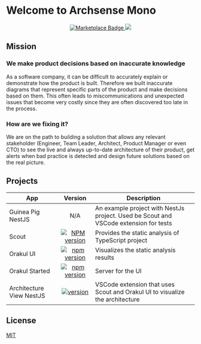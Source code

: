 # Welcome to Archsense Mono

<p align="center">
  <a href="https://marketplace.visualstudio.com/items?itemName=archsense.architecture-view-nestjs">
    <img src="https://img.shields.io/badge/Install-VSCode%20Marketplace-blue" alt="Marketplace Badge"/>
  </a>
  <a href="https://ko-fi.com/archsense" target="_blank">
    <img src="https://img.shields.io/badge/Donate-ff3f59.svg"/>
  </a>
</p>

## Mission

### We make product decisions based on inaccurate knowledge
As a software company, it can be difficult to accurately explain or demonstrate how the product is built.
Therefore we built inaccurate diagrams that represent specific parts of the product and make decisions based on them.
This often leads to miscommunications and unexpected issues that become very costly since they are often discovered too late in the process.

### How are we fixing it?
We are on the path to building a solution that allows any relevant stakeholder (Engineer, Team Leader, Architect, Product Manager or even CTO) to see the live and always up-to-date architecture of their product, get alerts when bad practice is detected and design future solutions based on the real picture.

## Projects

| App                      | Version | Description                                                                           |
|--------------------------|:-------:|---------------------------------------------------------------------------------------|
| Guinea Pig NestJS        |   N/A   | An example project with NestJs project. Used be Scout and VSCode extension for tests  |
| Scout                    |  [![NPM version](https://badge.fury.io/js/@archsense%2Fscout.svg)](http://badge.fury.io/js/bytes-counter)  | Provides the static analysis of TypeScript project                                    |
| Orakul UI                |  [![npm version](https://badge.fury.io/js/@archsense%2Forakul-ui.svg)](https://badge.fury.io/js/@archsense%2Forakul-ui)  | Visualizes the static analysis results                                                |
| Orakul Started           |  [![npm version](https://badge.fury.io/js/@archsense%2Forakul-starter.svg)](https://badge.fury.io/js/@archsense%2Forakul-starter)  | Server for the UI                                                                     |
| Architecture View NestJS |  [![version](https://img.shields.io/vscode-marketplace/v/archsense.architecture-view-nestjs.svg?label=marketplace)](https://marketplace.visualstudio.com/items?itemName=archsense.architecture-view-nestjs)  | VSCode extension that uses Scout and Orakul UI to visualize the architecture          |

## License
[MIT](./LICENSE)
